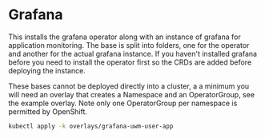 # Grafana

This installs the grafana operator along with an instance of grafana for application monitoring. The base is split into folders, one for the operator and another for the actual grafana instance. If you haven't installed grafana before you need to install the operator first so the CRDs are added before deploying the instance.

These bases cannot be deployed directly into a cluster, a a minimum you will need an overlay that creates a Namespace and an OperatorGroup, see the example overlay. Note only one OperatorGroup per namespace is permitted by OpenShift.

```bash
kubectl apply -k overlays/grafana-uwm-user-app
```